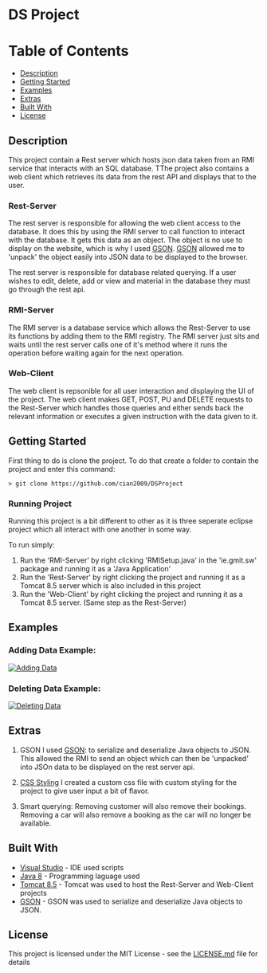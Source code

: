 # DS Project

# Table of Contents
* [Description](#description)
* [Getting Started](#getting-started)
* [Examples](#examples)
* [Extras](#extras)
* [Built With](#built-with)
* [License](#license)

## Description
This project contain a Rest server which hosts json data taken from an RMI service that interacts with an SQL database. TThe project also contains a web client which retrieves its data from the rest API and displays that to the user.

### Rest-Server
The rest server is responsible for allowing the web client access to the database. It does this by using the RMI server to call function to interact with the database. It gets this data as an object. The object is no use to display on the website, which is why I used [GSON](https://en.wikipedia.org/wiki/Gson). [GSON](https://en.wikipedia.org/wiki/Gson) allowed me to 'unpack' the object easily into JSON data to be displayed to the browser.

The rest server is responsible for database related querying. If a user wishes to edit, delete, add or view and material in the database they must go through the rest api.

### RMI-Server
The RMI server is a database service which allows the Rest-Server to use its functions by adding them to the RMI registry. The RMI server just sits and waits until the rest server calls one of it's method where it runs the operation before waiting again for the next operation.

### Web-Client
The web client is repsonible for all user interaction and displaying the UI of the project. The web client makes  GET, POST, PU and DELETE requests to the Rest-Server which handles those queries and either sends back the relevant information or executes a given instruction with the data given to it.

## Getting Started
First thing to do is clone the project. To do that create a folder to contain the project and enter this command:
```
> git clone https://github.com/cian2009/DSProject
```
### Running Project
Running this project is a bit different to other as it is three seperate eclipse project which all interact with one another in some way.

To run simply:

1. Run the 'RMI-Server' by right clicking 'RMISetup.java' in the 'ie.gmit.sw' package and running it as a 'Java Application'
2. Run the 'Rest-Server' by right clicking the project and running it as a Tomcat 8.5 server which is also included in this project
3. Run the 'Web-Client' by right clicking the project and running it as a Tomcat 8.5 server. (Same step as the Rest-Server)

## Examples
### Adding Data Example:
[![Adding Data](https://imgur.com/WB79WMk.png)](https://youtu.be/BiQYRsMpJWI)

### Deleting Data Example:
[![Deleting Data](https://imgur.com/gc2v3fj.png)](https://youtu.be/exTfFLUWLEQ)

## Extras
1. GSON
I used [GSON](https://en.wikipedia.org/wiki/Gson): to serialize and deserialize Java objects to JSON. This allowed the RMI to send an object which can then be 'unpacked' into JSOn data to be displayed on the rest server api.

2. [CSS Styling](https://github.com/cian2009/DSProject/blob/master/Client/WebContent/style.css)
I created a custom css file with custom styling for the project to give user input a bit of flavor.

3. Smart querying: Removing customer will also remove their bookings. Removing a car will also remove a booking as the car will no longer be available.

## Built With

* [Visual Studio](https://www.visualstudio.com/) - IDE used scripts
* [Java 8](https://www.oracle.com/technetwork/java/javase/downloads/jdk8-downloads-2133151.html) - Programming laguage used
* [Tomcat 8.5](https://tomcat.apache.org/download-80.cgi) - Tomcat was used to host the Rest-Server and Web-Client projects
* [GSON](https://repo1.maven.org/maven2/com/google/code/gson/gson/2.6.2/) - GSON was used to serialize and deserialize Java objects to JSON.

## License

This project is licensed under the MIT License - see the [LICENSE.md](LICENSE) file for details
